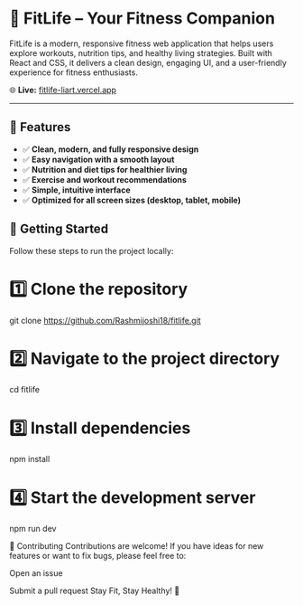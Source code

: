 # 🌟 FitLife – Your Fitness Companion

FitLife is a modern, responsive fitness web application that helps users explore workouts, nutrition tips, and healthy living strategies. Built with React and CSS, it delivers a clean design, engaging UI, and a user-friendly experience for fitness enthusiasts.

🌐 **Live:** [fitlife-liart.vercel.app](https://fitlife-liart.vercel.app)

---

## 🚀 Features

- ✅ **Clean, modern, and fully responsive design**
- ✅ **Easy navigation with a smooth layout**
- ✅ **Nutrition and diet tips for healthier living**
- ✅ **Exercise and workout recommendations**
- ✅ **Simple, intuitive interface**
- ✅ **Optimized for all screen sizes (desktop, tablet, mobile)**



## 🚀 Getting Started

Follow these steps to run the project locally:

  # 1️⃣ Clone the repository
git clone https://github.com/Rashmijoshi18/fitlife.git

# 2️⃣ Navigate to the project directory
cd fitlife

# 3️⃣ Install dependencies
npm install

# 4️⃣ Start the development server
npm run dev




🤝 Contributing
Contributions are welcome!
If you have ideas for new features or want to fix bugs, please feel free to:

Open an issue

Submit a pull request
                                                          Stay Fit, Stay Healthy! 💪

                

